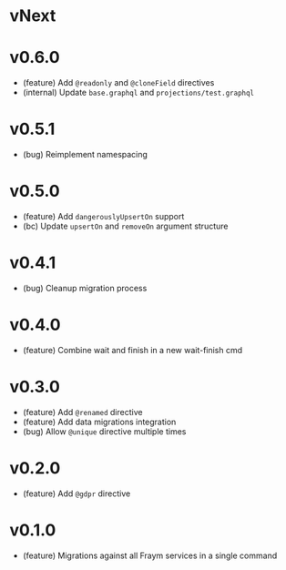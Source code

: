 # vNext

# v0.6.0

-   (feature) Add `@readonly` and `@cloneField` directives
-   (internal) Update `base.graphql` and `projections/test.graphql`

# v0.5.1

-   (bug) Reimplement namespacing

# v0.5.0

-   (feature) Add `dangerouslyUpsertOn` support
-   (bc) Update `upsertOn` and `removeOn` argument structure

# v0.4.1

-   (bug) Cleanup migration process

# v0.4.0

-   (feature) Combine wait and finish in a new wait-finish cmd

# v0.3.0

-   (feature) Add `@renamed` directive
-   (feature) Add data migrations integration
-   (bug) Allow `@unique` directive multiple times

# v0.2.0

-   (feature) Add `@gdpr` directive

# v0.1.0

-   (feature) Migrations against all Fraym services in a single command
